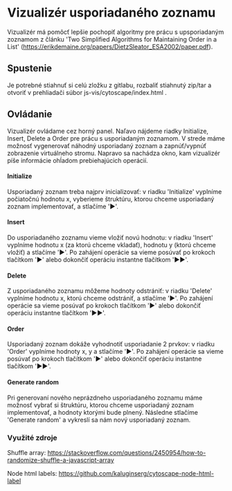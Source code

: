 # Vizualizér usporiadaného zoznamu

Vizualizér má pomôcť lepšie pochopiť algoritmy pre prácu s upsporiadaným zoznamom  z článku 'Two Simplified Algorithms for Maintaining Order in a List' (https://erikdemaine.org/papers/DietzSleator_ESA2002/paper.pdf).

## Spustenie

Je potrebné stiahnuť si celú zložku z gitlabu, rozbaliť stiahnutý zip/tar a otvoriť v prehliadači súbor js-vis/cytoscape/index.html .

## Ovládanie

Vizualizér ovládame cez horný panel. Naľavo nájdeme riadky Initialize, Insert, Delete a Order pre prácu s usporiadaným zoznamom. V strede máme možnosť vygenerovať náhodný usporiadaný zoznam a zapnúť/vypnúť zobrazenie virtuálneho stromu. Napravo sa nachádza okno, kam vizualizér píše informácie ohĺadom prebiehajúcich operácií.

#### Initialize

Usporiadaný zoznam treba najprv inicializovať: v riadku 'Initialize' vyplníme počiatočnú hodnotu x, vyberieme štruktúru, ktorou chceme usporiadaný zoznam implementovať, a stlačíme '▶'.

#### Insert
Do usporiadaného zoznamu vieme vložiť novú hodnotu: v riadku 'Insert' vyplníme hodnotu x (za ktorú chceme vkladať), hodnotu y (ktorú chceme vložiť) a stlačíme '▶'. Po zahájení operácie sa vieme posúvať po krokoch tlačítkom '▶' alebo dokončiť operáciu instantne tlačítkom '▶▶'.

#### Delete
Z usporiadaného zoznamu môžeme hodnoty odstrániť: v riadku 'Delete' vyplníme hodnotu x, ktorú chceme odstrániť, a stlačíme '▶'. Po zahájení operácie sa vieme posúvať po krokoch tlačítkom '▶' alebo dokončiť operáciu instantne tlačítkom '▶▶'.

#### Order
Usporiadaný zoznam dokáže vyhodnotiť usporiadanie 2 prvkov: v riadku 'Order' vyplníme hodnoty x, y a stlačíme '▶'. Po zahájení operácie sa vieme posúvať po krokoch tlačítkom '▶' alebo dokončiť operáciu instantne tlačítkom '▶▶'.

#### Generate random
Pri generovaní nového neprázdneho usporiadaného zoznamu máme možnosť vybrať si štruktúru, ktorou chceme usporiadaný zoznam implementovať, a hodnoty ktorými bude plnený. Následne stlačíme 'Generate random' a vykreslí sa nám nový usporiadaný zoznam.


### Využité zdroje
Shuffle array:
https://stackoverflow.com/questions/2450954/how-to-randomize-shuffle-a-javascript-array

Node html labels:
https://github.com/kaluginserg/cytoscape-node-html-label